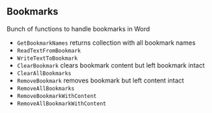## Bookmarks

Bunch of functions to handle bookmarks in Word

  - `GetBookmarkNames` returns collection with all bookmark names
  - `ReadTextFromBookmark`
  - `WriteTextToBookmark`
  - `ClearBookmark` clears bookmark content but left bookmark intact
  - `ClearAllBookmarks`
  - `RemoveBookmark` removes bookmark but left content intact
  - `RemoveAllBookmarks`
  - `RemoveBookmarkWithContent`
  - `RemoveAllBookmarkWithContent`
